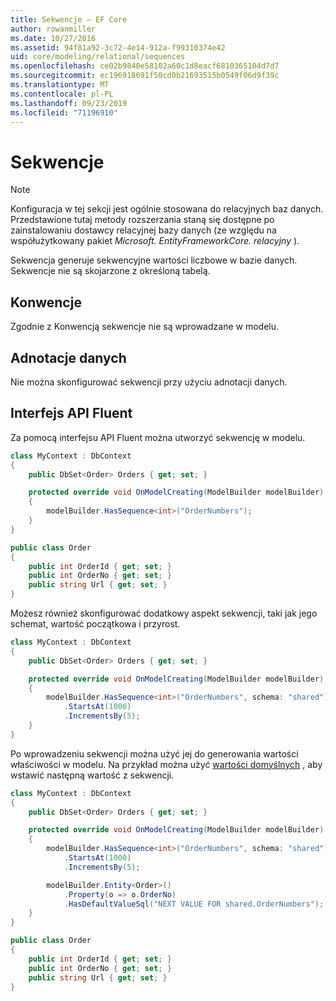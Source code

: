 ```yaml
---
title: Sekwencje — EF Core
author: rowanmiller
ms.date: 10/27/2016
ms.assetid: 94f81a92-3c72-4e14-912a-f99310374e42
uid: core/modeling/relational/sequences
ms.openlocfilehash: ce02b9840e58102a60c1d8eacf6810365104d7d7
ms.sourcegitcommit: ec196918691f50cd0b21693515b0549f06d9f39c
ms.translationtype: MT
ms.contentlocale: pl-PL
ms.lasthandoff: 09/23/2019
ms.locfileid: "71196910"
---
```

# <a name="sequences"></a>Sekwencje

> [!NOTE]  
> Konfiguracja w tej sekcji jest ogólnie stosowana do relacyjnych baz danych. Przedstawione tutaj metody rozszerzania staną się dostępne po zainstalowaniu dostawcy relacyjnej bazy danych (ze względu na współużytkowany pakiet *Microsoft. EntityFrameworkCore. relacyjny* ).

Sekwencja generuje sekwencyjne wartości liczbowe w bazie danych. Sekwencje nie są skojarzone z określoną tabelą.

## <a name="conventions"></a>Konwencje

Zgodnie z Konwencją sekwencje nie są wprowadzane w modelu.

## <a name="data-annotations"></a>Adnotacje danych

Nie można skonfigurować sekwencji przy użyciu adnotacji danych.

## <a name="fluent-api"></a>Interfejs API Fluent

Za pomocą interfejsu API Fluent można utworzyć sekwencję w modelu.

<!-- [!code-csharp[Main](samples/core/relational/Modeling/FluentAPI/Relational/Sequence.cs?highlight=7)] -->
``` csharp
class MyContext : DbContext
{
    public DbSet<Order> Orders { get; set; }

    protected override void OnModelCreating(ModelBuilder modelBuilder)
    {
        modelBuilder.HasSequence<int>("OrderNumbers");
    }
}

public class Order
{
    public int OrderId { get; set; }
    public int OrderNo { get; set; }
    public string Url { get; set; }
}
```

Możesz również skonfigurować dodatkowy aspekt sekwencji, taki jak jego schemat, wartość początkowa i przyrost.

<!-- [!code-csharp[Main](samples/core/relational/Modeling/FluentAPI/Relational/SequenceConfigured.cs?highlight=7,8,9)] -->
``` csharp
class MyContext : DbContext
{
    public DbSet<Order> Orders { get; set; }

    protected override void OnModelCreating(ModelBuilder modelBuilder)
    {
        modelBuilder.HasSequence<int>("OrderNumbers", schema: "shared")
            .StartsAt(1000)
            .IncrementsBy(5);
    }
}
```

Po wprowadzeniu sekwencji można użyć jej do generowania wartości właściwości w modelu. Na przykład można użyć [wartości domyślnych](default-values.md) , aby wstawić następną wartość z sekwencji.

<!-- [!code-csharp[Main](samples/core/relational/Modeling/FluentAPI/Relational/SequenceUsed.cs?highlight=11,12,13)] -->
``` csharp
class MyContext : DbContext
{
    public DbSet<Order> Orders { get; set; }

    protected override void OnModelCreating(ModelBuilder modelBuilder)
    {
        modelBuilder.HasSequence<int>("OrderNumbers", schema: "shared")
            .StartsAt(1000)
            .IncrementsBy(5);

        modelBuilder.Entity<Order>()
            .Property(o => o.OrderNo)
            .HasDefaultValueSql("NEXT VALUE FOR shared.OrderNumbers");
    }
}

public class Order
{
    public int OrderId { get; set; }
    public int OrderNo { get; set; }
    public string Url { get; set; }
}
```
